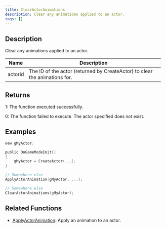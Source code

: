 ```yaml
---
title: ClearActorAnimations
description: Clear any animations applied to an actor.
tags: []
---
```


<VersionWarn version='SA-MP 0.3.7' />

## Description

Clear any animations applied to an actor.

| Name    | Description                                                                |
| ------- | -------------------------------------------------------------------------- |
| actorid | The ID of the actor (returned by CreateActor) to clear the animations for. |

## Returns

1: The function executed successfully.

0: The function failed to execute. The actor specified does not exist.

## Examples

```c
new gMyActor;

public OnGameModeInit()
{
    gMyActor = CreateActor(...);
}

// Somewhere else
ApplyActorAnimation(gMyActor, ...);

// Somewhere else
ClearActorAnimations(gMyActor);
```

## Related Functions

- [ApplyActorAnimation](ApplyActorAnimation.md): Apply an animation to an actor.
